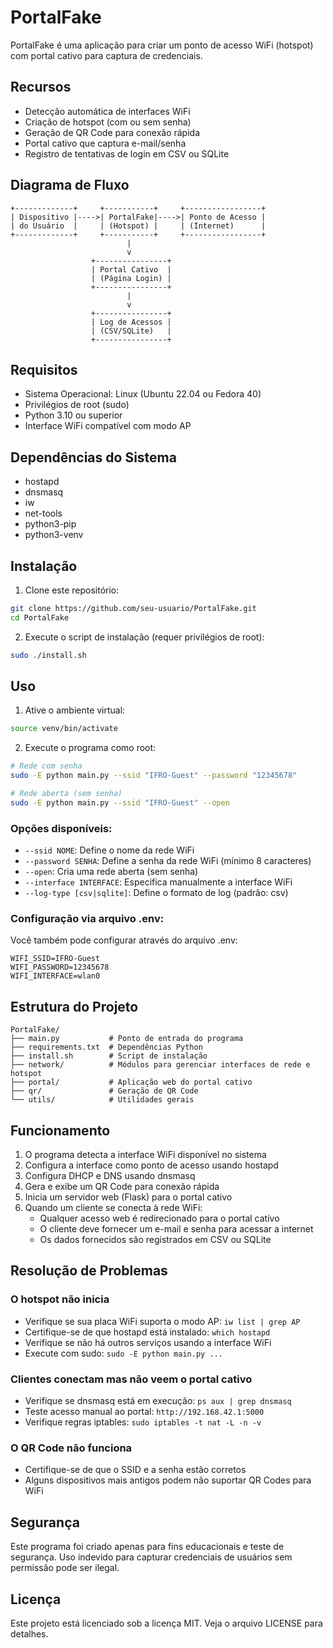 # PortalFake

PortalFake é uma aplicação para criar um ponto de acesso WiFi (hotspot) com portal cativo para captura de credenciais.

## Recursos

- Detecção automática de interfaces WiFi
- Criação de hotspot (com ou sem senha)
- Geração de QR Code para conexão rápida
- Portal cativo que captura e-mail/senha
- Registro de tentativas de login em CSV ou SQLite

## Diagrama de Fluxo

```
+-------------+     +-----------+     +-----------------+
| Dispositivo |---->| PortalFake|---->| Ponto de Acesso |
| do Usuário  |     | (Hotspot) |     | (Internet)      |
+-------------+     +-----------+     +-----------------+
                          |
                          v
                  +----------------+
                  | Portal Cativo  |
                  | (Página Login) |
                  +----------------+
                          |
                          v
                  +----------------+
                  | Log de Acessos |
                  | (CSV/SQLite)   |
                  +----------------+
```

## Requisitos

- Sistema Operacional: Linux (Ubuntu 22.04 ou Fedora 40)
- Privilégios de root (sudo)
- Python 3.10 ou superior
- Interface WiFi compatível com modo AP

## Dependências do Sistema

- hostapd
- dnsmasq
- iw
- net-tools
- python3-pip
- python3-venv

## Instalação

1. Clone este repositório:

```bash
git clone https://github.com/seu-usuario/PortalFake.git
cd PortalFake
```

2. Execute o script de instalação (requer privilégios de root):

```bash
sudo ./install.sh
```

## Uso

1. Ative o ambiente virtual:

```bash
source venv/bin/activate
```

2. Execute o programa como root:

```bash
# Rede com senha
sudo -E python main.py --ssid "IFRO-Guest" --password "12345678"

# Rede aberta (sem senha)
sudo -E python main.py --ssid "IFRO-Guest" --open
```

### Opções disponíveis:

- `--ssid NOME`: Define o nome da rede WiFi
- `--password SENHA`: Define a senha da rede WiFi (mínimo 8 caracteres)
- `--open`: Cria uma rede aberta (sem senha)
- `--interface INTERFACE`: Especifica manualmente a interface WiFi
- `--log-type [csv|sqlite]`: Define o formato de log (padrão: csv)

### Configuração via arquivo .env:

Você também pode configurar através do arquivo .env:

```
WIFI_SSID=IFRO-Guest
WIFI_PASSWORD=12345678
WIFI_INTERFACE=wlan0
```

## Estrutura do Projeto

```
PortalFake/
├── main.py           # Ponto de entrada do programa
├── requirements.txt  # Dependências Python
├── install.sh        # Script de instalação
├── network/          # Módulos para gerenciar interfaces de rede e hotspot
├── portal/           # Aplicação web do portal cativo
├── qr/               # Geração de QR Code
└── utils/            # Utilidades gerais
```

## Funcionamento

1. O programa detecta a interface WiFi disponível no sistema
2. Configura a interface como ponto de acesso usando hostapd
3. Configura DHCP e DNS usando dnsmasq
4. Gera e exibe um QR Code para conexão rápida
5. Inicia um servidor web (Flask) para o portal cativo
6. Quando um cliente se conecta à rede WiFi:
   - Qualquer acesso web é redirecionado para o portal cativo
   - O cliente deve fornecer um e-mail e senha para acessar a internet
   - Os dados fornecidos são registrados em CSV ou SQLite

## Resolução de Problemas

### O hotspot não inicia

- Verifique se sua placa WiFi suporta o modo AP: `iw list | grep AP`
- Certifique-se de que hostapd está instalado: `which hostapd`
- Verifique se não há outros serviços usando a interface WiFi
- Execute com sudo: `sudo -E python main.py ...`

### Clientes conectam mas não veem o portal cativo

- Verifique se dnsmasq está em execução: `ps aux | grep dnsmasq`
- Teste acesso manual ao portal: `http://192.168.42.1:5000`
- Verifique regras iptables: `sudo iptables -t nat -L -n -v`

### O QR Code não funciona

- Certifique-se de que o SSID e a senha estão corretos
- Alguns dispositivos mais antigos podem não suportar QR Codes para WiFi

## Segurança

Este programa foi criado apenas para fins educacionais e teste de segurança. Uso indevido para capturar credenciais de usuários sem permissão pode ser ilegal.

## Licença

Este projeto está licenciado sob a licença MIT. Veja o arquivo LICENSE para detalhes.
